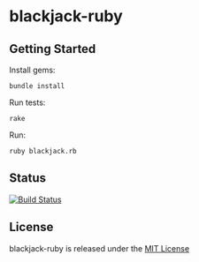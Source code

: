 # blackjack-ruby

## Getting Started

Install gems:

    bundle install

Run tests:

    rake

Run:

    ruby blackjack.rb

## Status

[![Build Status](https://travis-ci.org/gdonald/blackjack-ruby.svg?branch=master)](https://travis-ci.org/gdonald/blackjack-ruby)

## License

blackjack-ruby is released under the [MIT License](http://www.opensource.org/licenses/MIT)
